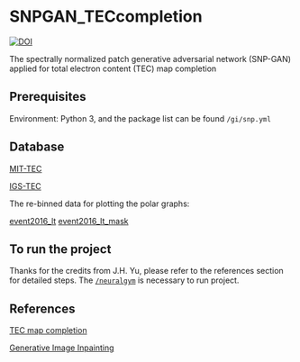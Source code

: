 # SNPGAN_TECcompletion
[![DOI](https://zenodo.org/badge/370200522.svg)](https://zenodo.org/badge/latestdoi/370200522)

The spectrally normalized patch generative adversarial network (SNP-GAN) applied for total electron content (TEC) map completion

## Prerequisites
Environment: Python 3, and the package list can be found `/gi/snp.yml`

## Database
[MIT-TEC](http://cedar.openmadrigal.org/)

[IGS-TEC](https://cdaweb.gsfc.nasa.gov/index.html/)

The re-binned data for plotting the polar graphs:

[event2016_lt](https://drive.google.com/file/d/1b2mUalzr4sadcNqShXXu1u1umY8J5VGh/view?usp=sharing)
[event2016_lt_mask](https://drive.google.com/file/d/16mXhGLhF4aHQa6ZOQyDNSl2IRUVAAnu-/view?usp=sharing)

## To run the project
Thanks for the credits from J.H. Yu, please refer to the references section for detailed steps.
The [`/neuralgym`](https://github.com/JiahuiYu/neuralgym) is necessary to run project.

## References
[TEC map completion](https://github.com/pancookie/TEC_map_completion)

[Generative Image Inpainting](https://github.com/JiahuiYu/generative_inpainting)
